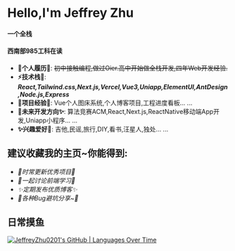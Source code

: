 
# Hello,I'm Jeffrey Zhu
#### 一个全栈
#### 西南部985工科在读


+ **📝个人履历📄**: ~~初中接触编程,做过Oier.高中开始做全栈开发,四年Web开发经验.~~
+ **⚡️技术栈🚧**: ***React,Tailwind.css,Next.js,Vercel,Vue3,Uniapp,ElementUI,AntDesign,Node.js,Express***
+ **🎨项目经验🐧**: Vue个人图床系统,个人博客项目,工程进度看板... ...
+ **🚀未来开发方向✨**: 算法竞赛ACM,React,Next.js,ReactNative移动端App开发,Uniapp小程序... ...
+ **✨兴趣爱好🚀**: 吉他,民谣,旅行,DIY,看书,汪星人,独处... ...


## 建议收藏我的主页~你能得到:

+ *🔖时常更新优秀项目🚧*
+ *👷一起讨论前端学习🐧*
+ *✨定期发布优质博客✨*
+ *🎉各种Bug避坑分享~🐳*

## 日常摸鱼
[![JeffreyZhu0201's GitHub | Languages Over Time](https://stats.quira.sh/JeffreyZhu0201/languages-over-time?theme=dark)](https://quira.sh?utm_source=widgets&utm_campaign=JeffreyZhu0201)
